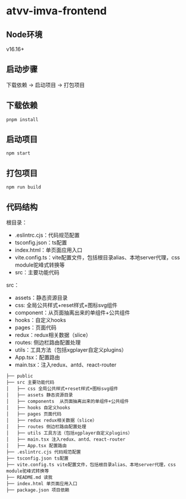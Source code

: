 # atvv-imva-frontend

## Node环境

v16.16+

## 启动步骤

下载依赖 -> 启动项目 -> 打包项目

## 下载依赖

`pnpm install`

## 启动项目
`npm start`
## 打包项目
`npm run build`

## 代码结构

根目录：

- .eslintrc.cjs：代码规范配置
- tsconfig.json：ts配置
- index.html：单页面应用入口
- vite.config.ts：vite配置文件，包括根目录alias、本地server代理，css module驼峰式转换等
- src：主要功能代码

src：

- assets：静态资源目录
- css: 全局公共样式+reset样式+图标svg组件
- component：从页面抽离出来的单组件+公共组件
- hooks：自定义hooks
- pages：页面代码
- redux：redux相关数据（slice）
- routes: 侧边栏路由配置处理
- utils：工具方法（包括xgplayer自定义plugins）
- App.tsx：配置路由
- main.tsx：注入redux、antd、react-router

```plain
├── public
├── src 主要功能代码
│   ├── css 全局公共样式+reset样式+图标svg组件
│   ├── assets 静态资源目录
│   ├── components  从页面抽离出来的单组件+公共组件
│   ├── hooks 自定义hooks
│   ├── pages 页面代码
│   ├── redux redux相关数据（slice）
│   ├── routes 侧边栏路由配置处理
│   ├── utils 工具方法（包括xgplayer自定义plugins）
│   ├── main.tsx 注入redux、antd、react-router
│   ├── App.tsx 配置路由
├── .eslintrc.cjs 代码规范配置
├── tsconfig.json ts配置
├── vite.config.ts vite配置文件，包括根目录alias、本地server代理，css module驼峰式转换等
├── README.md 读我
├── index.html 单页面应用入口
├── package.json 项目依赖
```

